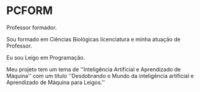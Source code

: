 # PCFORM

Professor formador.

Sou formado em Ciências Biológicas licenciatura e minha atuação de Professor.

Eu sou Leigo em Programação.

Meu projeto tem um tema de ''Inteligência Artificial e Aprendizado de Máquina'' com um título ''Desdobrando o Mundo da inteligência artificial e Aprendizado de Máquina para Leigos.''
